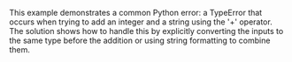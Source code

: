 This example demonstrates a common Python error: a TypeError that occurs when trying to add an integer and a string using the '+' operator.  The solution shows how to handle this by explicitly converting the inputs to the same type before the addition or using string formatting to combine them.
